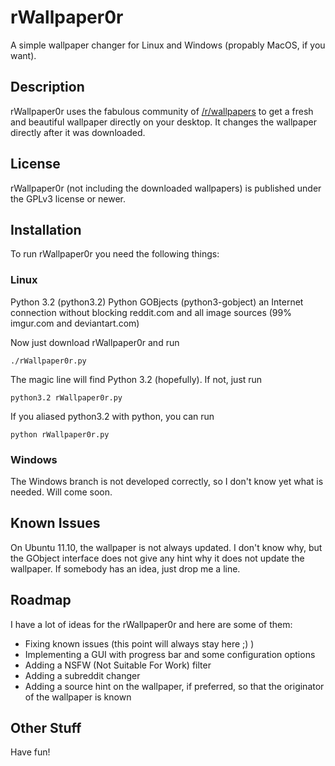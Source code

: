 rWallpaper0r
==
A simple wallpaper changer for Linux and Windows (propably MacOS, if you want).

Description
---
rWallpaper0r uses the fabulous community of [/r/wallpapers](http://reddit.com/r/wallpapers) to get a fresh and beautiful wallpaper directly on your desktop.
It changes the wallpaper directly after it was downloaded.

License
---
rWallpaper0r (not including the downloaded wallpapers) is published under the GPLv3 license or newer.

Installation
---
To run rWallpaper0r you need the following things:
### Linux ###
Python 3.2 (python3.2)
Python GOBjects (python3-gobject)
an Internet connection without blocking reddit.com and all image sources (99% imgur.com and deviantart.com)

Now just download rWallpaper0r and run

    ./rWallpaper0r.py

The magic line will find Python 3.2 (hopefully). If not, just run

    python3.2 rWallpaper0r.py
If you aliased python3.2 with python, you can run

    python rWallpaper0r.py

### Windows ###
The Windows branch is not developed correctly, so I don't know yet what is needed. Will come soon.

Known Issues
---
On Ubuntu 11.10, the wallpaper is not always updated. I don't know why, but the GObject interface does not give any hint why it does not update the wallpaper.
If somebody has an idea, just drop me a line.

Roadmap
---
I have a lot of ideas for the rWallpaper0r and here are some of them:
- Fixing known issues (this point will always stay here ;) )
- Implementing a GUI with progress bar and some configuration options
- Adding a NSFW (Not Suitable For Work) filter
- Adding a subreddit changer
- Adding a source hint on the wallpaper, if preferred, so that the originator of the wallpaper is known

Other Stuff
---
Have fun!
